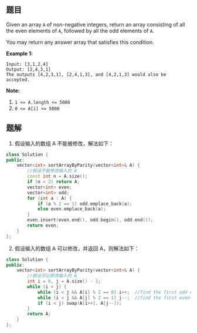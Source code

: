 ## 题目

Given an array `A` of non-negative integers, return an array consisting of all the even elements of `A`, followed by all the odd elements of `A`.

You may return any answer array that satisfies this condition.

 

**Example 1:**

```
Input: [3,1,2,4]
Output: [2,4,3,1]
The outputs [4,2,3,1], [2,4,1,3], and [4,2,1,3] would also be accepted.
```

 

**Note:**

1. `1 <= A.length <= 5000`
2. `0 <= A[i] <= 5000`



## 题解

1. 假设输入的数组 A 不能被修改，解法如下：

```c++
class Solution {
public:
    vector<int> sortArrayByParity(vector<int>& A) {
        //假设不能修改输入的 A
        const int n = A.size();
        if (n < 2) return A;
        vector<int> even;
        vector<int> odd;
        for (int a : A) {
            if (a % 2 == 1) odd.emplace_back(a);
            else even.emplace_back(a);
        }
        even.insert(even.end(), odd.begin(), odd.end());
        return even;
    }
};
```

2. 假设输入的数组 A 可以修改，并返回 A，则解法如下：

```c++
class Solution {
public:
    vector<int> sortArrayByParity(vector<int>& A) {
        //假设可以修改输入的 A
        int i = 0, j = A.size() - 1;
        while (i < j) {
            while (i < j && A[i] % 2 == 0) i++;  //find the first odd element from left
            while (i < j && A[j] % 2 == 1) j--;  //find the first even element from right
            if (i < j) swap(A[i++], A[j--]);
        }
        return A;
    }
};
```
